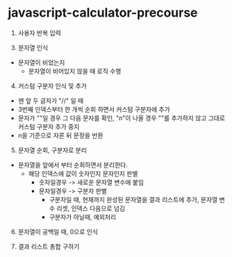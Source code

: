 # javascript-calculator-precourse
1. 사용자 반복 입력 

<!-- 2. 반복 입력 종료 조건
- 문자열이 아닐 때
-  -->

3. 문자열 인식
- 문자열이 비었는지
    - 문자열이 비어있지 않을 때 로직 수행 
4. 커스텀 구분자 인식 및 추가
- 맨 앞 두 글자가 "//" 일 때 
- 3번째 인덱스부터 한 개씩 순회 하면서 커스텀 구분자에 추가
- 문자가 "\"일 경우 그 다음 문자를 확인, "n"이 나올 경우 "\"를 추가하지 않고 그대로 커스텀 구분자 추가 중지 
- n을 기준으로 자른 뒤 문장을 반환

5. 문자열 순회, 구분자로 분리
- 문자열을 앞에서 부터 순회하면서 분리한다.
    - 해당 인덱스에 값이 숫자인지 문자인지 판별
        - 숫자일경우 -> 새로운 문자열 변수에 붙임
        - 문자일경우 -> 구분자 판별
            - 구분자일 때, 현재까지 완성된 문자열을 결과 리스트에 추가, 문자열 변수 리셋, 인덱스 다음으로 넘김
            - 구분자가 아닐때, 예외처리

6. 문자열이 공백일 때, 0으로 인식

7. 결과 리스트 총합 구하기